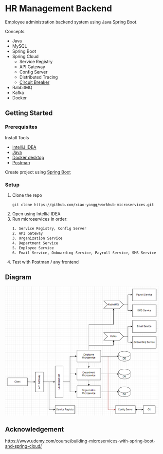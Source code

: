# HR Management Backend # 

Employee administration backend system using Java Spring Boot.

Concepts
* Java
* MySQL
* Spring Boot
* Spring Cloud
  * Service Registry
  * API Gateway
  * Config Server
  * Distributed Tracing
  * [Circuit Breaker](https://medium.com/javarevisited/what-is-circuit-breaker-in-microservices-a94f95f5e5ae)
* RabbitMQ
* Kafka
* Docker

## Getting Started

### Prerequisites

Install Tools
- [IntelliJ IDEA](https://www.jetbrains.com/idea/download/?section=windows)
- [Java](https://www.oracle.com/java/technologies/downloads/)
- [Docker desktop](https://www.docker.com/products/docker-desktop)
- [Postman](https://www.postman.com/downloads/)

Create project using [Spring Boot](https://start.spring.io/)

### Setup

1. Clone the repo
   ```
   git clone https://github.com/xiao-yangg/workhub-microservices.git
   ```
2. Open using IntelliJ IDEA
3. Run microservices in order:
   ```
   1. Service Registry, Config Server
   2. API Gateway
   3. Organization Service
   4. Department Service
   5. Employee Service
   6. Email Service, Onboarding Service, Payroll Service, SMS Service
   ```
4. Test with Postman / any frontend

## Diagram

<img src="diagram.png" alt="System Design Diagram">

## Acknowledgement
https://www.udemy.com/course/building-microservices-with-spring-boot-and-spring-cloud/
